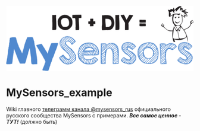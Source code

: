 ![](img/mys_Logo.png)
# MySensors_example
Wiki главного [телеграмм канала @mysensors_rus](https://t.me/mysensors_rus "телеграмм канала @mysensors_rus") официального русского сообщества MySensors с примерами.
***Все самое ценное - ТУТ!*** (должно быть)

